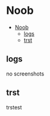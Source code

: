 # Noob

<!-- markdownlint-disable -->
<!--ts-->
* [Noob](#noob)
   * [logs](#logs)
   * [trst](#trst)
<!--te-->
<!-- markdownlint-enable  -->

## logs

no screenshots

## trst

trstest
